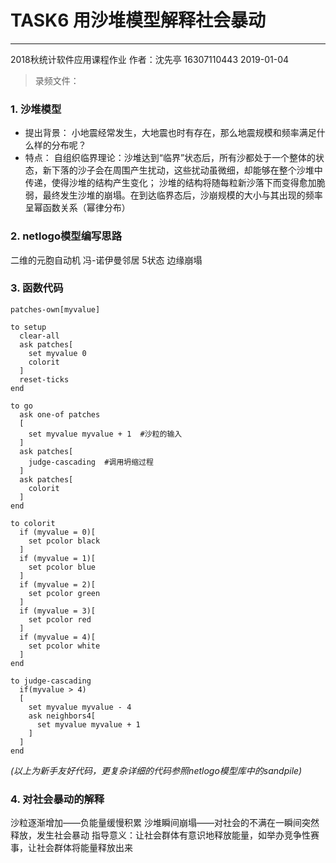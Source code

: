 ﻿# TASK6 用沙堆模型解释社会暴动


------

2018秋统计软件应用课程作业
作者：沈先亭 16307110443
2019-01-04

> 录频文件：

### 1. 沙堆模型

 - 提出背景：
小地震经常发生，大地震也时有存在，那么地震规模和频率满足什么样的分布呢？
 - 特点：
自组织临界理论：沙堆达到“临界”状态后，所有沙都处于一个整体的状态，新下落的沙子会在周围产生扰动，这些扰动虽微细，却能够在整个沙堆中传递，使得沙堆的结构产生变化；
沙堆的结构将随每粒新沙落下而变得愈加脆弱，最终发生沙堆的崩塌。在到达临界态后，沙崩规模的大小与其出现的频率呈幂函数关系（幂律分布）

### 2. netlogo模型编写思路
二维的元胞自动机
冯-诺伊曼邻居
5状态
边缘崩塌
 
### 3. 函数代码

    patches-own[myvalue]
    
    to setup
      clear-all
      ask patches[
        set myvalue 0
        colorit
      ]
      reset-ticks
    end
    
    to go
      ask one-of patches
      [
        set myvalue myvalue + 1  #沙粒的输入
      ]
      ask patches[
        judge-cascading  #调用坍缩过程
      ]
      ask patches[
        colorit
      ]
    end
    
    to colorit
      if (myvalue = 0)[
        set pcolor black
      ]
      if (myvalue = 1)[
        set pcolor blue
      ]
      if (myvalue = 2)[
        set pcolor green
      ]
      if (myvalue = 3)[
        set pcolor red
      ]
      if (myvalue = 4)[
        set pcolor white
      ]
    end
    
    to judge-cascading
      if(myvalue > 4)
      [
        set myvalue myvalue - 4
        ask neighbors4[
          set myvalue myvalue + 1
        ]
      ]
    end
*(以上为新手友好代码，更复杂详细的代码参照netlogo模型库中的sandpile)*
### 4. 对社会暴动的解释
沙粒逐渐增加——负能量缓慢积累
沙堆瞬间崩塌——对社会的不满在一瞬间突然释放，发生社会暴动
指导意义：让社会群体有意识地释放能量，如举办竞争性赛事，让社会群体将能量释放出来


 










